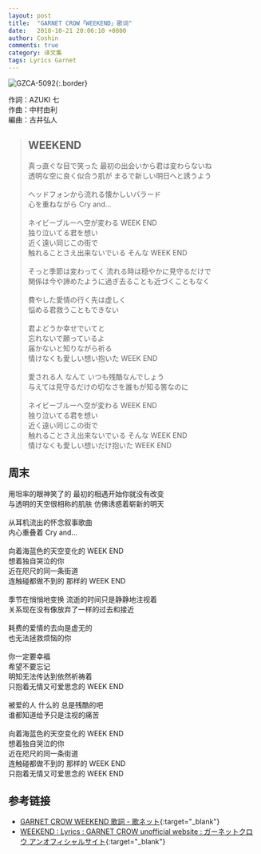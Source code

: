 ```yaml
---
layout: post
title:  "GARNET CROW「WEEKEND」歌词"
date:   2018-10-21 20:06:10 +0800
author: Coshin
comments: true
category: 译文集
tags: Lyrics Garnet
---
```

![GZCA-5092](https://ganekuro.github.io/images/discography/album/GZCA-5092.jpg){:.border}

作詞：AZUKI 七<br>
作曲：中村由利<br>
編曲：古井弘人

<blockquote class="original">
  <h2>WEEKEND</h2>
  <p>
    真っ直ぐな目で笑った 最初の出会いから君は変わらないね<br>
    透明な空に良く似合う肌が まるで新しい明日へと誘うよう<br>
    <br>
    ヘッドフォンから流れる懐かしいバラード<br>
    心を重ねながら Cry and...<br>
    <br>
    ネイビーブルーへ空が変わる WEEK END<br>
    独り泣いてる君を想い<br>
    近く遠い同じこの街で<br>
    触れることさえ出来ないでいる そんな WEEK END<br>
    <br>
    そっと季節は変わってく 流れる時は穏やかに見守るだけで<br>
    関係は今や諦めたように過ぎ去ることも近づくこともなく<br>
    <br>
    費やした愛情の行く先は虚しく<br>
    悩める君救うこともできない<br>
    <br>
    君よどうか幸せでいてと<br>
    忘れないで願っているよ<br>
    届かないと知りながら祈る<br>
    情けなくも愛しい想い抱いた WEEK END<br>
    <br>
    愛される人 なんて いつも残酷なんでしょう<br>
    与えては見守るだけの切なさを誰もが知る筈なのに<br>
    <br>
    ネイビーブルーへ空が変わる WEEK END<br>
    独り泣いてる君を想い<br>
    近く遠い同じこの街で<br>
    触れることさえ出来ないでいる そんな WEEK END<br>
    情けなくも愛しい想いだけ抱いた WEEK END
  </p>
</blockquote>

<div class="translation">
  <h2>周末</h2>
  <p>
    用坦率的眼神笑了的 最初的相遇开始你就没有改变<br>
    与透明的天空很相称的肌肤 仿佛诱惑着崭新的明天<br>
    <br>
    从耳机流出的怀念叙事歌曲<br>
    内心重叠着 Cry and...<br>
    <br>
    向着海蓝色的天空变化的 WEEK END<br>
    想着独自哭泣的你<br>
    近在咫尺的同一条街道<br>
    连触碰都做不到的 那样的 WEEK END<br>
    <br>
    季节在悄悄地变换 流逝的时间只是静静地注视着<br>
    关系现在没有像放弃了一样的过去和接近<br>
    <br>
    耗费的爱情的去向是虚无的<br>
    也无法拯救烦恼的你<br>
    <br>
    你一定要幸福<br>
    希望不要忘记<br>
    明知无法传达到依然祈祷着<br>
    只抱着无情又可爱思念的 WEEK END<br>
    <br>
    被爱的人 什么的 总是残酷的吧<br>
    谁都知道给予只是注视的痛苦<br>
    <br>
    向着海蓝色的天空变化的 WEEK END<br>
    想着独自哭泣的你<br>
    近在咫尺的同一条街道<br>
    连触碰都做不到的 那样的 WEEK END<br>
    只抱着无情又可爱思念的 WEEK END
  </p>
</div>

## 参考链接

* [GARNET CROW WEEKEND 歌詞 - 歌ネット](https://www.uta-net.com/song/46202/){:target="_blank"}
* [WEEKEND : Lyrics : GARNET CROW unofficial website : ガーネットクロウ アンオフィシャルサイト](https://ganekuro.github.io/lyrics/original/WEEKEND.html){:target="_blank"}
